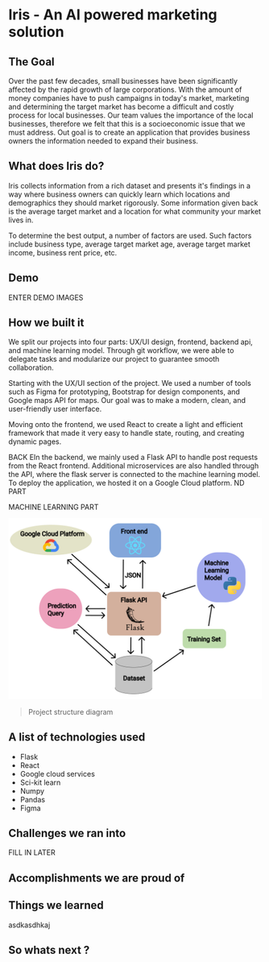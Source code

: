 # Iris - An AI powered marketing solution

## The Goal

Over the past few decades, small businesses have been significantly affected by the rapid growth of large corporations. With the amount of money companies have to push campaigns in today's market, marketing and determining the target market has become a difficult and costly process for local businesses. Our team values the importance of the local businesses, therefore we felt that this is a socioeconomic issue that we must address. Out goal is to create an application that provides business owners the information needed to expand their business. 

## What does Iris do?
Iris collects information from a rich dataset and presents it's findings in a way where business owners can quickly learn which locations and demographics they should market rigorously. Some information given back is the average target market and a location for what community your market lives in. 

To determine the best output, a number of factors are used. Such factors include business type, average target market age, average target market income, business rent price, etc. 

## Demo

ENTER DEMO IMAGES

## How we built it 
We split our projects into four parts: UX/UI design, frontend, backend api, and machine learning model. Through git workflow, we were able to delegate tasks and modularize our project to guarantee smooth collaboration. 

Starting with the UX/UI section of the project. We used a number of tools such as Figma for prototyping, Bootstrap for design components, and Google maps API for maps. Our goal was to make a modern, clean, and user-friendly user interface. 

Moving onto the frontend, we used React to create a light and efficient framework that made it very easy to handle state, routing, and creating dynamic pages. 

BACK EIn the backend, we mainly used a Flask API to handle post requests from the React frontend. Additional microservices are also handled through the API, where the flask server is connected to the machine learning model. To deploy the application, we hosted it on a Google Cloud platform. ND PART

MACHINE LEARNING PART

![](./readmeassets/figma.png)
> Project structure diagram

## A list of technologies used 

- Flask
- React
- Google cloud services
- Sci-kit learn
- Numpy
- Pandas
- Figma


## Challenges we ran into

FILL IN LATER

## Accomplishments we are proud of


## Things we learned
asdkasdhkaj


## So whats next ?
